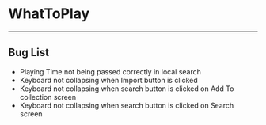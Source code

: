# WhatToPlay
---
## Bug List
* Playing Time not being passed correctly in local search
* Keyboard not collapsing when Import button is clicked
* Keyboard not collapsing when search button is clicked on Add To collection screen
* Keyboard not collapsing when search button is clicked on Search screen



